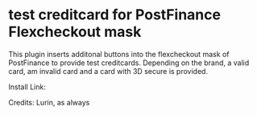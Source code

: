 # test creditcard for PostFinance Flexcheckout mask

This plugin inserts additonal buttons into the flexcheckout mask of PostFinance to provide test creditcards.
Depending on the brand, a valid card, am invalid card and a card with 3D secure is provided.


Install Link:  


Credits: Lurin, as always
